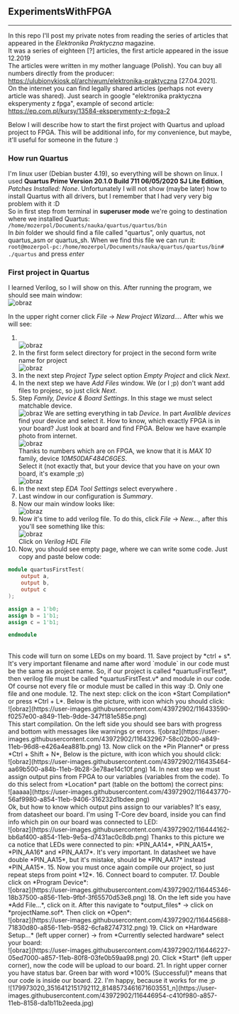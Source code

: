 ## ExperimentsWithFPGA 
_______________

In this repo I'll post my private notes from reading the series of articles that appeared in the *Elektronika Praktyczna* magazine. <br/>
It was a series of eighteen [?] articles, the first article appeared in the issue 12.2019 <br/>
The articles were written in my mother language (Polish). You can buy all numbers directly from the producer: https://ulubionykiosk.pl/archiwum/elektronika-praktyczna [27.04.2021]. <br/>
On the internet you can find legally shared articles (perhaps not every article was shared). Just search in google "elektronika praktyczna eksperymenty z fpga", example of second article: https://ep.com.pl/kursy/13584-eksperymenty-z-fpga-2 <br/>

Below I will describe how to start the first project with Quartus and upload project to FPGA. This will be additional info, for my convenience, but maybe, it'll useful for someone in the future :) <br/>

### How run Quartus
I'm linux user (Debian buster 4.19), so everything will be shown on linux. I used **Quartus Prime Version 20.1.0 Build 711 06/05/2020 SJ Lite Edition**, *Patches Installed: None*. Unfortunately I will not show (maybe later) how to install Quartus with all drivers, but I remember that I had very very big problem with it :D <br/>
So in first step from terminal in **superuser mode** we're going to destination where we installed Quartus: <br/>
`/home/mozerpol/Documents/nauka/quartus/quartus/bin` <br/>
In *bin* folder we should find a file called "quartus", only quartus, not quartus_asm or quartus_sh. When we find this file we can run it: <br/>
`root@mozerpol-pc:/home/mozerpol/Documents/nauka/quartus/quartus/bin# ./quartus` and press *enter* <br/>

### First project in Quartus
I learned Verilog, so I will show on this. After running the program, we should see main window: <br/>
![obraz](https://user-images.githubusercontent.com/43972902/116442136-704fe180-a852-11eb-9879-5698bf49f210.png)

In the upper right corner click *File* -> *New Project Wizard...*. After whis we will see: 
1. <br/> ![obraz](https://user-images.githubusercontent.com/43972902/116383619-4927ee80-a817-11eb-992a-ba1c37493f1a.png)
2. In the first form select directory for project in the second form write name for project <br/> ![obraz](https://user-images.githubusercontent.com/43972902/116384518-35c95300-a818-11eb-9d90-e7bb362fb77e.png)
3. In the next step *Project Type* select option *Empty Project* and click *Next*.
4. In the next step we have *Add Files* window. We (or I ;p) don't want add files to projesc, so just click *Next*.
5. Step *Family, Device & Board Settings*. In this stage we must select matchable device. <br/> ![obraz](https://user-images.githubusercontent.com/43972902/116385280-ef282880-a818-11eb-80c1-1c304f8ac655.png)
We are setting everything in tab *Device*. In part *Avalible devices* find your device and select it. How to know, which exactly FPGA is in your board? Just look at board and find FPGA. Below we have example photo from internet. <br/> ![obraz](https://user-images.githubusercontent.com/43972902/116386942-935e9f00-a81a-11eb-8a82-d5cf2c628b0d.png) <br/> Thanks to numbers which are on FPGA, we know that it is *MAX 10* family, device *10M50DAF484C6GES*. <br/>
Select it (not exactly that, but your device that you have on your own board, it's example ;p) <br/> ![obraz](https://user-images.githubusercontent.com/43972902/116388009-b2a9fc00-a81b-11eb-8d85-4bb95fb2ef0c.png)
6. In the next step *EDA Tool Settings* select everywhere *<None>*.
7. Last window in our configuration is *Summary*.
8. Now our main window looks like: <br/> ![obraz](https://user-images.githubusercontent.com/43972902/116389086-db7ec100-a81c-11eb-907b-888077490e4f.png)
9. Now it's time to add verilog file. To do this, click *File* -> *New...*, after this you'll see something like this: <br/> ![obraz](https://user-images.githubusercontent.com/43972902/116430487-2d3c4100-a847-11eb-9c78-c518dabbb872.png) <br/>
Click on *Verilog HDL File*
10. Now, you should see empty page, where we can write some code. Just copy and paste below code: <br/>
```verilog
module quartusFirstTest(
    output a,
    output b,
    output c
);

assign a = 1'b0;
assign b = 1'b1;
assign c = 1'b1;

endmodule
``` 
<br/>
This code will turn on some LEDs on my board.
11. Save project by *ctrl + s*. It's very important filename and name after word `module` in our code must be the same as project name. So, if our project is called *quartusFirstTest*, then verilog file must be called *quartusFirstTest.v* and module in our code. Of course not every file or module must be called in this way :D. Only one file and one module.
12. The next step: click on the icon *Start Compilation* or press *Ctrl + L*. Below is the picture, with icon which you should click: <br/>
![obraz](https://user-images.githubusercontent.com/43972902/116433590-f0257e00-a849-11eb-9dde-347f181e585e.png) <br/>
This start compilation. On the left side you should see bars with progress and bottom with messages like warnings or errors.
![obraz](https://user-images.githubusercontent.com/43972902/116432967-58c02b00-a849-11eb-96d8-e426a4ea881b.png)
13. Now click on the *Pin Planner* or press *Ctrl + Shift + N*, Below is the picture, with icon which you should click: <br/>
![obraz](https://user-images.githubusercontent.com/43972902/116435464-aa69b500-a84b-11eb-9b28-3e78ae14c10f.png)
14. In next step we must assign output pins from FPGA to our variables (variables from the code). To do this select from *Location* part (table on the bottom) the correct pins: <br/>
![aaaaa](https://user-images.githubusercontent.com/43972902/116443770-56af9980-a854-11eb-9406-316232d1bdee.png) <br/>
Ok, but how to know which output pins assign to our variables? It's easy, from datasheet our board. I'm using T-Core dev board, inside you can find info which pin on our board was connected to LED: <br/>
![obraz](https://user-images.githubusercontent.com/43972902/116444162-bb6af400-a854-11eb-9e5a-d7431ac0c8db.png) 
Thanks to this picture we ca notice that LEDs were connected to pin: *PIN_AA14*, *PIN_AA15*, *PIN_AA16* and *PIN_AA17*. It's very important. In datasheet we have double *PIN_AA15*, but it's mistake, should be *PIN_AA17* instead *PIN_AA15*.
15. Now you must once again compile our project, so just repeat steps from point *12*.
16. Connect board to computer.
17. Double click on *Program Device*: <br/>
![obraz](https://user-images.githubusercontent.com/43972902/116445346-18b37500-a856-11eb-9fbf-3f65570d53e8.png)
18. On  the left side you have *Add File...*, click on it. After this navigate to *output_files* -> click on *projectName.sof*. Then click on *Open*: <br/>
![obraz](https://user-images.githubusercontent.com/43972902/116445688-71830d80-a856-11eb-9582-6cfa82747312.png)
19. Click on *Hardware Setup...* (left upper corner) -> from *Currently selected hardware* select your board: <br/>
![obraz](https://user-images.githubusercontent.com/43972902/116446227-05ed7000-a857-11eb-80f8-03fe0b59aa98.png)
20. Click *Start* (left upper corner), now the code will be upload to our board.
21. In right upper corner you have status bar. Green bar with word *100% (Successful)* means that our code is inside our board.
22. I'm happy, because it works for me ;p <br/>
![179973020_3516412151792112_8148573461671603551_n](https://user-images.githubusercontent.com/43972902/116446954-c410f980-a857-11eb-8158-da1b11b2eeda.jpg)
